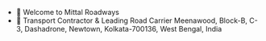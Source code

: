 - 👋 Welcome to Mittal Roadways
- 👀 Transport Contractor & Leading Road Carrier
  Meenawood, Block-B, C-3, Dashadrone, Newtown, Kolkata-700136, West Bengal, India
